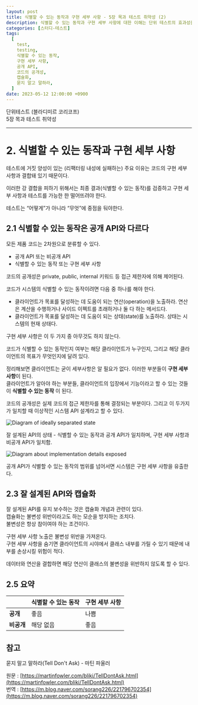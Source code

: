 ```yaml
---
layout: post
title: 식별할 수 있는 동작과 구현 세부 사항 - 5장 목과 테스트 취약성 (2)
description: 식별할 수 있는 동작과 구현 세부 사항에 대한 이해는 단위 테스트의 효과성을 높이는 데 중요합니다. 테스트는 코드의 구현 세부 사항과 강하게 결합되지 않도록 하여, 클라이언트가 필요한 정보만을 알 수 있도록 해야 합니다. 공개 API는 클라이언트의 목표를 달성하는 데 도움이 되는 연산이나 상태를 노출해야 하며, 잘 설계된 API는 캡슐화를 통해 구현 세부 사항을 숨겨야 합니다. 이러한 원칙을 따르면 시스템의 안정성과 유지 보수성을 향상시킬 수 있습니다.
categories: [스터디-테스트]
tags:
  [
    test,
    testing,
    식별할 수 있는 동작,
    구현 세부 사항,
    공개 API,
    코드의 공개성,
    캡슐화,
    묻지 말고 말하라,
  ]
date: 2023-05-12 12:00:00 +0900
---
```


단위테스트 (블라디미르 코리코프)  
5장 목과 테스트 취약성

---

# 2. 식별할 수 있는 동작과 구현 세부 사항

테스트에 거짓 양성이 있는 (리팩터링 내성에 실패하는) 주요 이유는 코드의 구현 세부 사항과 결합돼 있기 때문이다.

이러한 강 결합을 피하기 위해서는 최종 결과(식별할 수 있는 동작)를 검증하고 구현 세부 사항과 테스트를 가능한 한 떨어뜨려야 한다.

테스트는 “어떻게”가 아니라 “무엇”에 중점을 둬야한다.

## 2.1 식별할 수 있는 동작은 공개 API와 다르다

모든 제품 코드는 2차원으로 분류할 수 있다.

- 공개 API 또는 비공개 API
- 식별할 수 있는 동작 또는 구현 세부 사항

코드의 공개성은 private, public, internal 키워드 등 접근 제한자에 의해 제어된다.

코드가 시스템의 식별할 수 있는 동작이려면 다음 중 하나를 해야 한다.

- 클라이언트가 목표를 달성하는 데 도움이 되는 연산(operation)을 노출하라. 연산은 계산을 수행하거나 사이드 이펙트를 초래하거나 둘 다 하는 메서드다.
- 클라이언트가 목표를 달성하는 데 도움이 되는 상태(state)를 노출하라. 상태는 시스템의 현재 상태다.

구현 세부 사항은 이 두 가지 중 아무것도 하지 않는다.

코드가 식별할 수 있는 동작인지 여부는 해당 클라이언트가 누구인지, 그리고 해당 클라이언트의 목표가 무엇인지에 달려 있다.

정리해보면 클라이언트는 굳이 세부사항은 알 필요가 없다. 이러한 부분들이 **구현 세부 사항**이 된다.  
클라이언트가 알아야 하는 부분들, 클라이언트의 입장에서 기능이라고 할 수 있는 것들이 **식별할 수 있는 동작** 이 된다.

코드의 공개성은 실제 코드의 접근 제한자를 통해 결정되는 부분이다. 그리고 이 두가지가 일치할 때 이상적인 시스템 API 설계라고 할 수 있다.

![Diagram of ideally separated state](/assets/images/2023-05-12-식별할-수-있는-동작과-구현-세부-사항/image1.png)

잘 설계된 API의 상태 - 식별할 수 있는 동작과 공개 API가 일치하며, 구현 세부 사항과 비공개 API가 일치함.

![Diagram about implementation details exposed](/assets/images/2023-05-12-식별할-수-있는-동작과-구현-세부-사항/image2.png)

공개 API가 식별할 수 있는 동작의 범위를 넘어서면 시스템은 구현 세부 사항을 유출한다.

## 2.3 잘 설계된 API와 캡슐화

잘 설계된 API를 유지 보수하는 것은 캡슐화 개념과 관련이 있다.  
캡슐화는 불변성 위반이라고도 하는 모순을 방지하는 조치다.  
불변성은 항상 참이여야 하는 조건이다.

구현 세부 사항 노출은 불변성 위반을 가져온다.  
구현 세부 사항을 숨기면 클라이언트의 시야에서 클래스 내부를 가릴 수 있기 때문에 내부를 손상시킬 위험이 적다.

데이터와 연산을 결합하면 해당 연산이 클래스의 불변성을 위반하지 않도록 할 수 있다.

## 2.5 요약

<style>
  .post table {
    text-align:center;
  }
</style>

|            | **식별할 수 있는 동작** | **구현 세부 사항** |
| ---------- | ----------------------- | ------------------ |
| **공개**   | 좋음                    | 나쁨               |
| **비공개** | 해당 없음               | 좋음               |

## 참고

묻지 말고 말하라(Tell Don't Ask) - 마틴 파울러

원문 : [https://martinfowler.com/bliki/TellDontAsk.html](https://martinfowler.com/bliki/TellDontAsk.html)  
번역 : [https://m.blog.naver.com/sorang226/221796702354](https://m.blog.naver.com/sorang226/221796702354)
